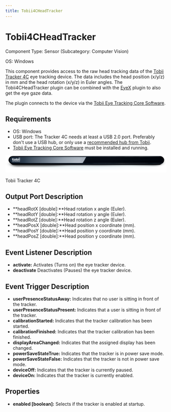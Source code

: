 ```yaml
---
title: Tobii4CHeadTracker
---
```


# Tobii4CHeadTracker

Component Type: Sensor (Subcategory: Computer Vision)  
  
OS: Windows

This component provides access to the raw head tracking data of the [Tobii Tracker 4C][1] eye tracking device. The data includes the head position (x/y/z) in mm and the head rotation (x/y/z) in Euler angles. The Tobii4CHeadTracker plugin can be combined with the [EyeX][2] plugin to also get the eye gaze data.

The plugin connects to the device via the [Tobii Eye Tracking Core Software][3].

## Requirements

*   OS: Windows
*   USB port: The Tracker 4C needs at least a USB 2.0 port. Preferably don't use a USB hub, or only use a [recommended hub from Tobii][4].
*   [Tobii Eye Tracking Core Software][5] must be installed and running.

![Screenshot: Tobii Tracker 4C plugin](./img/tobiigaming_product_4c.png "Screenshot: Tobii Tracker 4C plugin")

Tobii Tracker 4C

## Output Port Description

*   **headRotX \[double\]:**Head rotation x angle (Euler).
*   **headRotY \[double\]:**Head rotation y angle (Euler).
*   **headRotZ \[double\]:**Head rotation z angle (Euler).
*   **headPosX \[double\]:**Head position x coordinate (mm).
*   **headPosY \[double\]:**Head position y coordinate (mm).
*   **headPosZ \[double\]:**Head position y coordinate (mm).

## Event Listener Description

*   **activate:** Activates (Turns on) the eye tracker device.
*   **deactivate** Deactivates (Pauses) the eye tracker device.

## Event Trigger Description

*   **userPresenceStatusAway:** Indicates that no user is sitting in front of the tracker.
*   **userPresenceStatusPresent:** Indicates that a user is sitting in front of the tracker.
*   **calibrationStarted:** Indicates that the tracker calibration has been started.
*   **calibrationFinished:** Indicates that the tracker calibration has been finished.
*   **displayAreaChanged:** Indicates that the assigned display has been changed.
*   **powerSaveStateTrue:** Indicates that the tracker is in power save mode.
*   **powerSaveStateFalse:** Indicates that the tracker is not in power save mode.
*   **deviceOff:** Indicates that the tracker is currently paused.
*   **deviceOn:** Indicates that the tracker is currently enabled.

## Properties

*   **enabled \[boolean\]:** Selects if the tracker is enabled at startup.

[1]: https://tobiigaming.com/eye-tracker-4c/
[2]: http://asterics.github.io/AsTeRICS/AsTeRICS-Help/master/Plugins/sensors/EyeX.htm
[3]: https://tobiigaming.com/getstarted/
[4]: https://help.tobii.com/hc/en-us/articles/212907389-Recommended-USB-2-0-hubs
[5]: https://tobiigaming.com/getstarted/